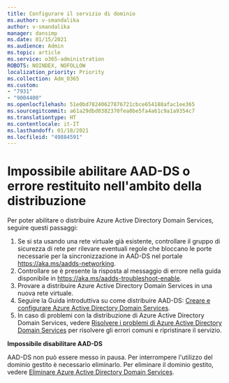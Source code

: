 ```yaml
---
title: Configurare il servizio di dominio
ms.author: v-smandalika
author: v-smandalika
manager: dansimp
ms.date: 01/15/2021
ms.audience: Admin
ms.topic: article
ms.service: o365-administration
ROBOTS: NOINDEX, NOFOLLOW
localization_priority: Priority
ms.collection: Adm_O365
ms.custom:
- "7931"
- "9004400"
ms.openlocfilehash: 51e0bd78240627876721cbce654188afac1ee365
ms.sourcegitcommit: a61a29dbd0382370fea0be5fa4a61c9a1a9354c7
ms.translationtype: HT
ms.contentlocale: it-IT
ms.lasthandoff: 01/18/2021
ms.locfileid: "49884591"
---
```

# <a name="unable-to-enable-aad-ds-or-deployment-is-failing"></a>Impossibile abilitare AAD-DS o errore restituito nell'ambito della distribuzione

Per poter abilitare o distribuire Azure Active Directory Domain Services, seguire questi passaggi:

1. Se si sta usando una rete virtuale già esistente, controllare il gruppo di sicurezza di rete per rilevare eventuali regole che bloccano le porte necessarie per la sincronizzazione in AAD-DS nel portale https://aka.ms/aadds-networking.
2. Controllare se è presente la risposta al messaggio di errore nella guida disponibile in  https://aka.ms/aadds-troubleshoot-enable.
3. Provare a distribuire Azure Active Directory Domain Services in una nuova rete virtuale.
4. Seguire la Guida introduttiva su come distribuire AAD-DS: [Creare e configurare Azure Active Directory Domain Services](https://docs.microsoft.com/azure/active-directory-domain-services/tutorial-create-instance).
5. In caso di problemi con la distribuzione di Azure Active Directory Domain Services, vedere [Risolvere i problemi di Azure Active Directory Domain Services](https://docs.microsoft.com/azure/active-directory-domain-services/troubleshoot) per risolvere gli errori comuni e ripristinare il servizio. 

**Impossibile disabilitare AAD-DS**

AAD-DS non può essere messo in pausa. Per interrompere l'utilizzo del dominio gestito è necessario eliminarlo.
Per eliminare il dominio gestito, vedere [Eliminare Azure Active Directory Domain Services](https://docs.microsoft.com/azure/active-directory-domain-services/delete-aadds).



